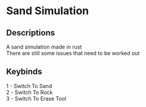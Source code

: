 # Sand Simulation

## Descriptions

A sand simulation made in rust  
There are still some issues that need to be worked out

## Keybinds  
  1 - Switch To Sand  <br>
  2 - Switch To Rock  <br>
  3 - Switch To Erase Tool  <br>
